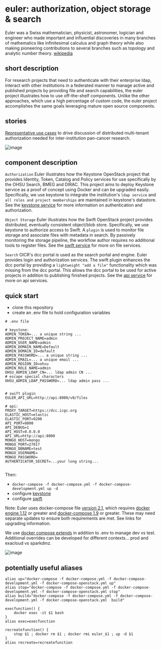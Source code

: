 # euler: authorization, object storage & search

Euler was a Swiss mathematician, physicist, astronomer, logician and engineer who made important and influential discoveries in many branches of mathematics like infinitesimal calculus and graph theory while also making pioneering contributions to several branches such as topology and analytic number theory.  [wikipedia](https://en.wikipedia.org/wiki/Leonhard_Euler)

## short description

For research projects that need to authenticate with their enterprise ldap, interact with other institutions in a federated manner to manage active and published projects by providing file and search capabilities, the euler project illustrates how to use off-the-shelf components.  Unlike the other approaches, which use a high percentage of custom code, the euler project accomplishes the same goals leveraging mature open source components.

## stories
[Representative use cases](docs/use_cases.md) to drive discussion of distributed multi-tenant authorization needed for inter-institution pan-cancer research.

![image](https://cloud.githubusercontent.com/assets/47808/21162958/fd6b0058-c144-11e6-8321-8172972634fc.png)

## component description

`Authorization` Euler illustrates how the Keystone OpenStack project that provides Identity, Token, Catalog and Policy services for use specifically by the OHSU Search, BMEG and DIRAC. This project aims to deploy Keystone service  as a proof of concept using Docker and can be upgraded easily. Specifically, we use keystone to integrate the institution's `ldap service` and `all roles and project memberships` are maintained in keystone's datastore. See the [keystone service](services/keystone/README.md) for more information on authentication and authorization.

`Object Storage` Euler illustrates how the Swift OpenStack project provides distributed, eventually consistent object/blob store.  Specifically, we use keystone to authorize access to Swift.  A `plugin` is used to monitor file storage and associate files with metadata in search.  By passively monitoring the storage pipeline, the workflow author requires no additional tools to register files. See the [swift service](services/swift/README.md) for more on file services.

`Search` OICR's dcc portal is used as the search portal and engine.  Euler provides login and authorization services.  The swift plugin enhances the dcc portal by providing a `lightweight "add a file"` functionality which was missing from the dcc portal.  This allows the dcc portal to be used for active projects in addition to publishing finished projects. See the [api service](services/api/README.md) for more on api services.



## quick start

* clone this repository
* create an .env file to hold configuration variables

```
# .env file

# keystone:
ADMIN_TOKEN=... a unique string ...
ADMIN_PROJECT_NAME=admin
ADMIN_USER_NAME=admin
ADMIN_DOMAIN_NAME=Default
ADMIN_DOMAIN_ID=default
ADMIN_PASSWORD=... a unique string ...
ADMIN_EMAIL=... a unique email ...
ADMIN_REGION_ID=ohsu
ADMIN_ROLE_NAME=admin
OHSU_ADMIN_LDAP_CN=... ldap admin CN ...
# escape special characters
OHSU_ADMIN_LDAP_PASSWORD=... ldap admin pass ...


# swift plugin
EULER_API_URL=http://api:8000/v0/files

# api:
PROXY_TARGET=https://dcc.icgc.org
ELASTIC_HOST=elastic
ELASTIC_PORT=9200
API_PORT=8000
API_DEBUG=1
API_HOST=0.0.0.0
API_URL=http://api:8000
MONGO_HOST=mongo
MONGO_PORT=27017
MONGO_DBNAME=test
MONGO_USERNAME=
MONGO_PASSWORD=
AUTHENTICATOR_SECRET=...your long string...


```

Then:

* ```docker-compose -f docker-compose.yml -f docker-compose-development.yml up -d```
* configure [keystone](services/keystone/README.md)
* configure [swift](services/swift/README.md)

Note: Euler uses docker-compose file [version 2.1](https://docs.docker.com/compose/compose-file/#/version-21), which requires [docker engine 1.12](https://docs.docker.com/docker-for-mac/) or greater and [docker-compose 1.9](https://github.com/docker/compose/releases) or greater. These may need separate updates to ensure both requirements are met. See links for upgrading information.

We use [docker compose extends](https://docs.docker.com/compose/extends/) in addition to .env to manage dev vs test. Additional overrides can be developed for different contexts... prod and exacloud vs sparkdmz.


![image](https://cloud.githubusercontent.com/assets/47808/21245920/4ed93a86-c2da-11e6-9f55-27387ab04c0d.png)


## potentially useful aliases

```
alias up="docker-compose -f docker-compose.yml -f docker-compose-development.yml -f docker-compose-openstack.yml up"
alias stop="docker-compose -f docker-compose.yml -f docker-compose-development.yml -f docker-compose-openstack.yml stop"
alias build="docker-compose -f docker-compose.yml -f docker-compose-development.yml -f docker-compose-openstack.yml  build"

execfunction() {
    docker exec -it $1 bash
}
alias exec=execfunction

recreatefunction() {
    stop $1 ; docker rm $1 ; docker rmi euler_$1 ; up -d $1
}
alias recreate=recreatefunction
```
